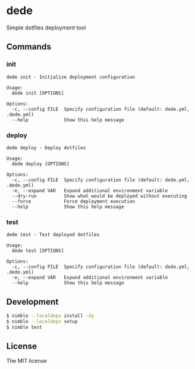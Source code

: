 # dede

Simple dotfiles deployment tool

## Commands

### init

```
dede init - Initialize deployment configuration

Usage:
  dede init [OPTIONS]

Options:
  -c, --config FILE  Specify configuration file (default: dede.yml, .dede.yml)
  --help             Show this help message
```

### deploy

```
dede deploy - Deploy dotfiles

Usage:
  dede deploy [OPTIONS]

Options:
  -c, --config FILE  Specify configuration file (default: dede.yml, .dede.yml)
  -e, --expand VAR   Expand additional environment variable
  --dry-run          Show what would be deployed without executing
  --force            Force deployment execution
  --help             Show this help message
```

### test

```
dede test - Test deployed dotfiles

Usage:
  dede test [OPTIONS]

Options:
  -c, --config FILE  Specify configuration file (default: dede.yml, .dede.yml)
  -e, --expand VAR   Expand additional environment variable
  --help             Show this help message
```

## Development

```sh
$ nimble --localdeps install -dy
$ nimble --localdeps setup
$ nimble test
```

## License

The MIT license
